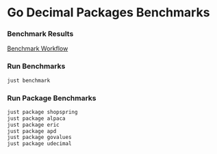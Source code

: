 # Go Decimal Packages Benchmarks

### Benchmark Results

[Benchmark Workflow](https://github.com/mdawar/go-decimal-benchmarks/actions/workflows/benchmark.yml)

### Run Benchmarks

```sh
just benchmark
```

### Run Package Benchmarks

```sh
just package shopspring
just package alpaca
just package eric
just package apd
just package govalues
just package udecimal
```
